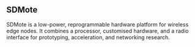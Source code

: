 ## SDMote
SDMote is a low-power, reprogrammable hardware platform for wireless edge nodes. It combines a processor, customised hardware, and a radio interface for prototyping, acceleration, and networking research.
